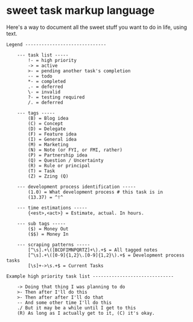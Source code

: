sweet task markup language
=================

Here's a way to document all the sweet stuff you want to do in life, using text.

	Legend ------------------------------
	
	  	--- task list -----
			!- = high priority
			-> = active
			>- = pending another task's completion
			-- = todo
			*- = completed
			.- = deferred
			\- = invalid
			?- = testing required
			/. = deferred
	
		--- tags -----
			(B) = Blog idea
			(C) = Concept
			(D) = Delegate
			(F) = Feature idea
			(I) = General idea
			(M) = Marketing
			(N) = Note (or FYI, or FMI, rather)
			(P) = Partnership idea
			(Q) = Question / Uncertainty
			(R) = Rule or principal
			(T) = Task
			(Z) = Zzing (Q)
			
		--- development process identification -----
			(1.0) = What development process # this task is in
			(13.37) = ^!^
	
		--- time estimations -----
			{<est>,<act>} = Estimate, actual. In hours.
	
		--- sub tags -----
			($) = Money Out
			($$) = Money In
	
		--- scraping patterns -----
			[^\s].+\([BCDFIMNPQRTZ]+\).+$ = All tagged notes
			[^\s].+\([0-9]{1,2}\.[0-9]{1,2}\).+$ = Development process tasks
			[\s]+->\s.+$ = Current Tasks
			
	Example high priority task list ------------------------------
		
		-> Doing that thing I was planning to do
		>- Then after I'll do this
		>- Then after after I'll do that
		-- And some other time I'll do this
		./ But it may be a while until I get to this
		(R) As long as I actually get to it, (C) it's okay.
		
